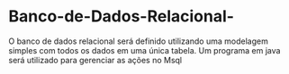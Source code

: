 # Banco-de-Dados-Relacional-
O banco de dados relacional será definido utilizando uma modelagem simples com todos os dados em uma única tabela. Um programa em java será utilizado para gerenciar as ações no Msql
